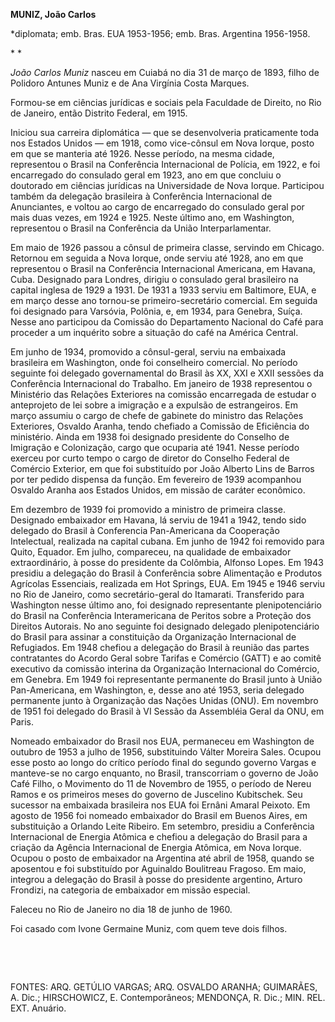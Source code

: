 **MUNIZ, João Carlos**

\*diplomata; emb. Bras. EUA 1953-1956; emb. Bras. Argentina 1956-1958.

* *

*João Carlos Muniz* nasceu em Cuiabá no dia 31 de março de 1893, filho
de Polidoro Antunes Muniz e de Ana Virgínia Costa Marques.

Formou-se em ciências jurídicas e sociais pela Faculdade de Direito, no
Rio de Janeiro, então Distrito Federal, em 1915.

Iniciou sua carreira diplomática — que se desenvolveria praticamente
toda nos Estados Unidos — em 1918, como vice-cônsul em Nova Iorque,
posto em que se manteria até 1926. Nesse período, na mesma cidade,
representou o Brasil na Conferência Internacional de Polícia, em 1922, e
foi encarregado do consulado geral em 1923, ano em que concluiu o
doutorado em ciências jurídicas na Universidade de Nova Iorque.
Participou também da delegação brasileira à Conferência Internacional de
Anunciantes, e voltou ao cargo de encarregado do consulado geral por
mais duas vezes, em 1924 e 1925. Neste último ano, em Washington,
representou o Brasil na Conferência da União Interparlamentar.

Em maio de 1926 passou a cônsul de primeira classe, servindo em Chicago.
Retornou em seguida a Nova Iorque, onde serviu até 1928, ano em que
representou o Brasil na Conferência Internacional Americana, em Havana,
Cuba. Designado para Londres, dirigiu o consulado geral brasileiro na
capital inglesa de 1929 a 1931. De 1931 a 1933 serviu em Baltimore, EUA,
e em março desse ano tornou-se primeiro-secretário comercial. Em seguida
foi designado para Varsóvia, Polônia, e, em 1934, para Genebra, Suíça.
Nesse ano participou da Comissão do Departamento Nacional do Café para
proceder a um inquérito sobre a situação do café na América Central.

Em junho de 1934, promovido a cônsul-geral, serviu na embaixada
brasileira em Washington, onde foi conselheiro comercial. No período
seguinte foi delegado governamental do Brasil às XX, XXI e XXII sessões
da Conferência Internacional do Trabalho. Em janeiro de 1938 representou
o Ministério das Relações Exteriores na comissão encarregada de estudar
o anteprojeto de lei sobre a imigração e a expulsão de estrangeiros. Em
março assumiu o cargo de chefe de gabinete do ministro das Relações
Exteriores, Osvaldo Aranha, tendo chefiado a Comissão de Eficiência do
ministério. Ainda em 1938 foi designado presidente do Conselho de
Imigração e Colonização, cargo que ocuparia até 1941. Nesse período
exerceu por curto tempo o cargo de diretor do Conselho Federal de
Comércio Exterior, em que foi substituído por João Alberto Lins de
Barros por ter pedido dispensa da função. Em fevereiro de 1939
acompanhou Osvaldo Aranha aos Estados Unidos, em missão de caráter
econômico.

Em dezembro de 1939 foi promovido a ministro de primeira classe.
Designado embaixador em Havana, lá serviu de 1941 a 1942, tendo sido
delegado do Brasil à Conferencia Pan-Americana da Cooperação
Intelectual, realizada na capital cubana. Em junho de 1942 foi removido
para Quito, Equador. Em julho, compareceu, na qualidade de embaixador
extraordinário, à posse do presidente da Colômbia, Alfonso Lopes. Em
1943 presidiu a delegação do Brasil à Conferência sobre Alimentação e
Produtos Agrícolas Essenciais, realizada em Hot Springs, EUA. Em 1945 e
1946 serviu no Rio de Janeiro, como secretário-geral do Itamarati.
Transferido para Washington nesse último ano, foi designado
representante plenipotenciário do Brasil na Conferência Interamericana
de Peritos sobre a Proteção dos Direitos Autorais. No ano seguinte foi
designado delegado plenipotenciário do Brasil para assinar a
constituição da Organização Internacional de Refugiados. Em 1948 chefiou
a delegação do Brasil à reunião das partes contratantes do Acordo Geral
sobre Tarifas e Comércio (GATT) e ao comitê executivo da comissão
interina da Organização Internacional do Comércio, em Genebra. Em 1949
foi representante permanente do Brasil junto à União Pan-Americana, em
Washington, e, desse ano até 1953, seria delegado permanente junto à
Organização das Nações Unidas (ONU). Em novembro de 1951 foi delegado do
Brasil à VI Sessão da Assembléia Geral da ONU, em Paris.

Nomeado embaixador do Brasil nos EUA, permaneceu em Washington de
outubro de 1953 a julho de 1956, substituindo Válter Moreira Sales.
Ocupou esse posto ao longo do crítico período final do segundo governo
Vargas e manteve-se no cargo enquanto, no Brasil, transcorriam o governo
de João Café Filho, o Movimento do 11 de Novembro de 1955, o período de
Nereu Ramos e os primeiros meses do governo de Juscelino Kubitschek. Seu
sucessor na embaixada brasileira nos EUA foi Ernâni Amaral Peixoto. Em
agosto de 1956 foi nomeado embaixador do Brasil em Buenos Aires, em
substituição a Orlando Leite Ribeiro. Em setembro, presidiu a
Conferência Internacional de Energia Atômica e chefiou a delegação do
Brasil para a criação da Agência Internacional de Energia Atômica, em
Nova Iorque. Ocupou o posto de embaixador na Argentina até abril de
1958, quando se aposentou e foi substituído por Aguinaldo Boulitreau
Fragoso. Em maio, integrou a delegação do Brasil à posse do presidente
argentino, Arturo Frondizi, na categoria de embaixador em missão
especial.

Faleceu no Rio de Janeiro no dia 18 de junho de 1960.

Foi casado com Ivone Germaine Muniz, com quem teve dois filhos.

 

 

FONTES: ARQ. GETÚLIO VARGAS; ARQ. OSVALDO ARANHA; GUIMARÃES, A. Dic.;
HIRSCHOWICZ, E. Contemporâneos; MENDONÇA, R. Dic.; MIN. REL. EXT.
Anuário.

 

